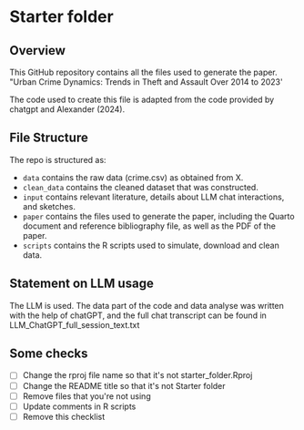 # Starter folder

## Overview

This GitHub repository contains all the files used to generate the paper. "Urban Crime Dynamics: Trends in Theft and Assault Over 2014 to 2023'

The code used to create this file is adapted from the code provided by chatgpt and Alexander (2024).


## File Structure

The repo is structured as:

-   `data` contains the raw data (crime.csv) as obtained from X.
-   `clean_data` contains the cleaned dataset that was constructed.
-   `input` contains relevant literature, details about LLM chat interactions, and sketches.
-   `paper` contains the files used to generate the paper, including the Quarto document and reference bibliography file, as well as the PDF of the paper. 
-   `scripts` contains the R scripts used to simulate, download and clean data.


## Statement on LLM usage

The LLM is used. The data part of the code and data analyse was written with the help of chatGPT, and the full chat transcript can be found in LLM_ChatGPT_full_session_text.txt

## Some checks

- [ ] Change the rproj file name so that it's not starter_folder.Rproj
- [ ] Change the README title so that it's not Starter folder
- [ ] Remove files that you're not using
- [ ] Update comments in R scripts
- [ ] Remove this checklist